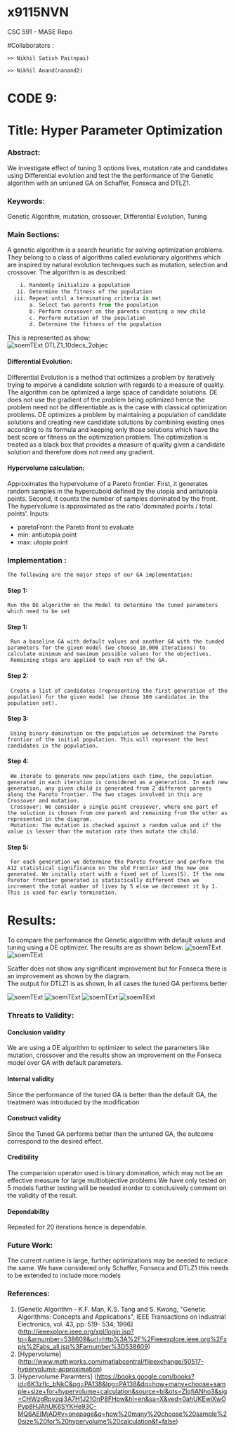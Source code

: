 # x9115NVN
CSC 591 - MASE Repo

#Collaborators :

	>> Nikhil Satish Pai(npai)

	>> Nikhil Anand(nanand2) 

# CODE 9:   
# Title: Hyper Parameter Optimization   


### Abstract:   
We investigate effect of tuning 3 options lives, mutation rate and candidates using Differential evolution and test the the performance of the Genetic algorithm with an untuned GA on Schaffer, Fonseca and DTLZ1.

### Keywords:    
Genetic Algorithm, mutation, crossover, Differential Evolution, Tuning
  
### Main Sections:   
  A genetic algorithm is a search heuristic for solving optimization problems. They belong to a class of algorithms called evolutionary algorithms which are inspired by natural evolution techniques such as mutation, selection and crossover.
  The algorithm is as described:     
```python
    i. Randomly initialize a population     
   ii. Determine the fitness of the population      
  iii. Repeat until a terminating criteria is met        
       a. Select two parents from the population         
       b. Perform crossover on the parents creating a new child        
       c. Perform mutation of the population             
       d. Determine the fitness of the population          
```     
This is represented as show:      
![soemTExt](./img/GA_WORKING.png)
DTLZ1_10decs_2objec
#### Differential Evolution: 
   Differential Evolution is a method that optimizes a problem by iteratively trying to imporve a candidate solution with regards to a measure of quality. The algorithm can be optimized a large space of candidate solutions. DE does not use the gradient of the problem being optimized hence the problem need not be differentiable as is the case with classical optimization problems.
   DE optimizes a problem by maintaining a population of candidate solutions and creating new candidate solutions by combining existing ones according to its formula and keeping only those solutions which have the best score or fitness on the optimization problem. The optimization is treated as a black box that provides a measure of quality given a candidate solution and therefore does not need any gradient.

#### Hypervolume calculation: 
   Approximates the hypervolume of a Pareto frontier. First, it generates random samples in the hypercuboid defined by the utopia and antiutopia
 points. Second, it counts the number of samples dominated by the front. The hypervolume is approximated as the ratio 'dominated points / total 
 points'. 
 Inputs: 
 - paretoFront: the Pareto front to evaluate 
 - min: antiutopia point 
 - max: utopia point 

### Implementation :     
    The following are the major steps of our GA implementation:    
#### Step 1:      
    Run the DE algorithm on the Model to determine the tuned parameters which need to be set 
#### Step 1: 
     Run a baseline GA with default values and another GA with the tunded parameters for the given model (we choose 10,000 iterations) to calculate minimum and maximum possible values for the objectives.
     Remaining steps are applied to each run of the GA.

#### Step 2: 
     Create a list of candidates (representing the first generation of the population) for the given model (we choose 100 candidates in the population set).
#### Step 3:   
     Using binary domination on the population we determined the Pareto frontier of the initial population. This will represent the best candidates in the population.

#### Step 4:    
     We iterate to generate new populations each time, the population generated in each iteration is considered as a generation. In each new generation, any given child is generated from 2 different parents along the Pareto frontier. The two stages involved in this are Crossover and mutation.
     Crossover: We consider a single point crossover, where one part of the solution is chosen from one parent and remaining from the other as represented in the diagram.
     Mutation: The mutation is checked against a random value and if the value is lesser than the mutation rate then mutate the child.

#### Step 5:        
     For each generation we determine the Pareto frontier and perform the A12 statistical significance on the old Frontier and the new one generated. We initally start with a fixed set of lives(5). If the new Paretor frontier generated is statistically different then we increment the total number of lives by 5 else we decrement it by 1. This is used for early termination.


# Results:  
  To compare the performance the Genetic algorithm with default values and tuning using a DE optimizer.
  The results are as shown below:
  ![soemTExt](./img/Fonseca_result.jpg)      
  ![soemTExt](./img/Schaffer_result.jpg)    
 

  Scaffer does not show any significant improvement but for Fonseca there is an improvement as shown by the diagram.   
  The output for DTLZ1 is as shown, In all cases the tuned GA performs better

  ![soemTExt](./img/DTLZ1_10decs_2objec.png)
  ![soemTExt](./img/DTLZ1_10decs_4objec.png)
  ![soemTExt](./img/DTLZ1_20decs_2objec.png)
  ![soemTExt](./img/DTLZ1_40decs_2objec.png)

### Threats to Validity:   
#### Conclusion validity
We are using a DE algorithm to optimizer to select the parameters like mutation, crossover and the results show an improvement on the Fonseca model over GA with default parameters.

#### Internal validity
Since the performance of the tuned GA is better than the default GA, the treatment was introduced by the modification

#### Construct validity
Since the Tuned GA performs better than the untuned GA, the outcome correspond to the desired effect.

#### Credibility    
 The comparision operator used is binary domination, which may not be an effective measure for large multiobjective problems
 We have only tested on 5 models further testing will be needed inorder to conclusively comment on the validity of the result.

#### Dependability
  Repeated for 20 iterations hence is dependable. 

### Future Work:   
  The current runtime is large, further optimizations may be needed to reduce the same.
  We have considered only Schaffer, Fonseca and DTLZ1 this needs to be extended to include more models    

### References:          
1. [Genetic Algorithm - K.F. Man, K.S. Tang and S. Kwong, "Genetic Algorithms: Concepts and Applications", IEEE Transactions on Industrial Electronics, vol. 43, pp. 519- 534, 1996] (http://ieeexplore.ieee.org/xpl/login.jsp?tp=&arnumber=538609&url=http%3A%2F%2Fieeexplore.ieee.org%2Fxpls%2Fabs_all.jsp%3Farnumber%3D538609)
2. [Hypervolume] (http://www.mathworks.com/matlabcentral/fileexchange/50517-hypervolume-approximation)
3. [Hypervolume Paramters] (https://books.google.com/books?id=6K3zflc_bNkC&pg=PA138&lpg=PA138&dq=how+many+choose+sample+size+for+hypervolume+calculation&source=bl&ots=ZlqfiANho3&sig=CHWzgRpvzqj3A7H1J21OnP8FHpw&hl=en&sa=X&ved=0ahUKEwiXwOPyp8HJAhUK6SYKHe93C-MQ6AEIMjAD#v=onepage&q=how%20many%20choose%20sample%20size%20for%20hypervolume%20calculation&f=false)
